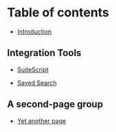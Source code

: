 # Table of contents

* [Introduction](README.md)

## Integration Tools

* [SuiteScript](IntegrationTools/SuiteScript/README.md)

* [Saved Search](IntegrationTools/SavedSearch/README.md)


## A second-page group​

* [Yet another page](a-second-page-group/yet-another-page.md)
